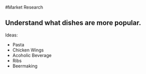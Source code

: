 #Market Research

## Understand what dishes are more popular.

Ideas:
* Pasta
* Chicken Wings
* Acoholic Beverage
* Ribs
* Beermaking
